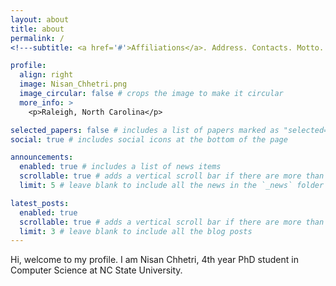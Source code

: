 ```yaml
---
layout: about
title: about
permalink: /
<!---subtitle: <a href='#'>Affiliations</a>. Address. Contacts. Motto. Etc.)--->

profile:
  align: right
  image: Nisan_Chhetri.png
  image_circular: false # crops the image to make it circular
  more_info: >
    <p>Raleigh, North Carolina</p>

selected_papers: false # includes a list of papers marked as "selected={true}"
social: true # includes social icons at the bottom of the page

announcements:
  enabled: true # includes a list of news items
  scrollable: true # adds a vertical scroll bar if there are more than 3 news items
  limit: 5 # leave blank to include all the news in the `_news` folder

latest_posts:
  enabled: true
  scrollable: true # adds a vertical scroll bar if there are more than 3 new posts items
  limit: 3 # leave blank to include all the blog posts
---
```


Hi, welcome to my profile. I am Nisan Chhetri, 4th year PhD student in Computer Science at NC State University.
